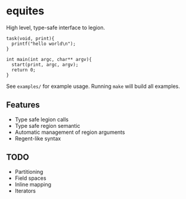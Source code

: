 equites
=======

High level, type-safe interface to legion. 

```
task(void, print){
  printf("hello world\n");
}

int main(int argc, char** argv){
  start(print, argc, argv);
  return 0;
}
```

See `examples/` for example usage. Running `make` will build all examples.

## Features
- Type safe legion calls
- Type safe region semantic
- Automatic management of region arguments
- Regent-like syntax

## TODO
- Partitioning
- Field spaces
- Inline mapping
- Iterators

